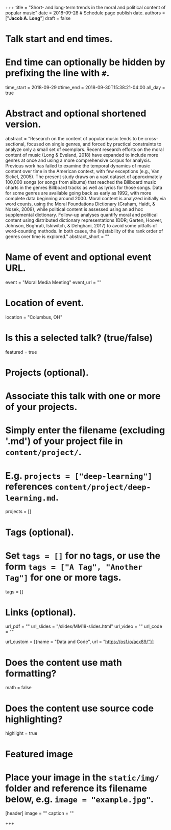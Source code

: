 +++
title = "Short- and long-term trends in the moral and political content of popular music"
date = 2018-09-28 # Schedule page publish date.
authors = ["**Jacob A. Long**"]
draft = false

# Talk start and end times.
#   End time can optionally be hidden by prefixing the line with `#`.
time_start = 2018-09-29
#time_end = 2018-09-30T15:38:21-04:00
all_day = true

# Abstract and optional shortened version.
abstract = "Research on the content of popular music tends to be cross-sectional, focused on single genres, and forced by practical constraints to analyze only a small set of exemplars. Recent research efforts on the moral content of music (Long & Eveland, 2018) have expanded to include more genres at once and using a more comprehensive corpus for analysis. Previous work has failed to examine the temporal dynamics of music content over time in the American context, with few exceptions (e.g., Van Sickel, 2005).  The present study draws on a vast dataset of approximately 100,000 songs (or songs from albums) that reached the Billboard music charts in the genres Billboard tracks as well as lyrics for those songs. Data for some genres are available going back as early as 1992, with more complete data beginning around 2000. Moral content is analyzed initially via word counts, using the Moral Foundations Dictionary (Graham, Haidt, & Nosek, 2009), while political content is assessed using an ad hoc supplemental dictionary. Follow-up analyses quantify moral and political content using distributed dictionary representations (DDR; Garten, Hoover, Johnson, Boghrati, Iskiwitch, & Dehghani, 2017) to avoid some pitfalls of word-counting methods. In both cases, the (in)stability of the rank order of genres over time is explored."
abstract_short = ""

# Name of event and optional event URL.
event = "Moral Media Meeting"
event_url = ""

# Location of event.
location = "Columbus, OH"

# Is this a selected talk? (true/false)
featured = true

# Projects (optional).
#   Associate this talk with one or more of your projects.
#   Simply enter the filename (excluding '.md') of your project file in `content/project/`.
#   E.g. `projects = ["deep-learning"]` references `content/project/deep-learning.md`.
projects = []

# Tags (optional).
#   Set `tags = []` for no tags, or use the form `tags = ["A Tag", "Another Tag"]` for one or more tags.
tags = []

# Links (optional).
url_pdf = ""
url_slides = "/slides/MM18-slides.html"
url_video = ""
url_code = ""

 url_custom = [{name = "Data and Code", url = "https://osf.io/acx89/"}]

# Does the content use math formatting?
math = false

# Does the content use source code highlighting?
highlight = true

# Featured image
# Place your image in the `static/img/` folder and reference its filename below, e.g. `image = "example.jpg"`.
[header]
image = ""
caption = ""

+++
